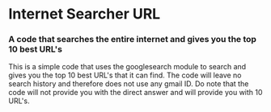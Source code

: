 # Internet Searcher URL

### A code that searches the entire internet and gives you the top 10 best URL's

This is a simple code that uses the googlesearch module to search and gives you the top 10 best URL's that it can find. The code will leave no search history and therefore does not use any gmail ID. Do note that the code will not provide you with the direct answer and will provide you with 10 URL's.
